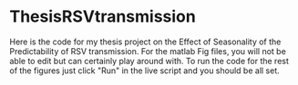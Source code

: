 # ThesisRSVtransmission
Here is the code for my thesis project on the Effect of Seasonality of the Predictability of RSV transmission. 
For the matlab Fig files, you will not be able to edit but can certainly play around with. 
To run the code for the rest of the figures just click "Run" in the live script and you should be all set. 
